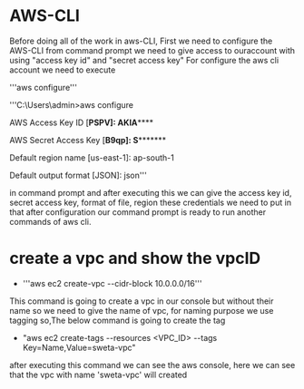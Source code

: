 # AWS-CLI
Before doing all of the work in aws-CLI, First we need to configure the AWS-CLI from command prompt we need to give access to ouraccount with using "access key id" and "secret access key"
For configure the aws cli account we need to execute 

'''aws configure''' 

'''C:\Users\admin>aws configure

AWS Access Key ID [****************PSPV]: AKIA********************

AWS Secret Access Key [****************B9qp]: S***********************

Default region name [us-east-1]: ap-south-1

Default output format [JSON]: json'''


in command prompt and after executing this we can give the access key id, secret access key, format of file, region these credentials we need to put in that after configuration our command prompt is ready to run another commands of aws cli.
# create a vpc and show the vpcID
- '''aws  ec2 create-vpc --cidr-block 10.0.0.0/16'''

This command is going to create a vpc in our console but without their name so we need to give the name of vpc, for naming purpose we use tagging so,The below command is going to create the tag
- "aws ec2 create-tags --resources <VPC_ID> --tags Key=Name,Value=sweta-vpc"

after executing this command we can see the aws console, here we can see that the vpc with name 'sweta-vpc' will created








